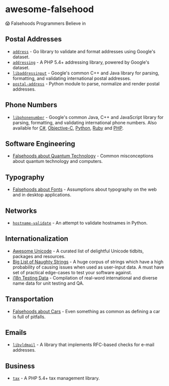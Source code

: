 # awesome-falsehood

😱 Falsehoods Programmers Believe in

## Postal Addresses

- [`address`](https://github.com/Boostport/address) - Go library to validate and format addresses using Google's dataset.
- [`addressing`](https://github.com/commerceguys/addressing) - A PHP 5.4+ addressing library, powered by Google's dataset.
- [`libaddressinput`](https://github.com/googlei18n/libaddressinput) - Google's common C++ and Java library for parsing, formatting, and validating international postal addresses.
- [`postal-address`](https://github.com/scaleway/postal-address) - Python module to parse, normalize and render postal addresses.

## Phone Numbers

- [`libphonenumber`](https://github.com/googlei18n/libphonenumber) - Google's common Java, C++ and JavaScript library for parsing, formatting, and validating international phone numbers. Also available for [C#](https://github.com/twcclegg/libphonenumber-csharp), [Objective-C](https://github.com/iziz/libPhoneNumber-iOS), [Python](https://github.com/daviddrysdale/python-phonenumbers), [Ruby](https://github.com/sstephenson/global_phone) and [PHP](https://github.com/giggsey/libphonenumber-for-php).

## Software Engineering

- [Falsehoods about Quantum Technology](https://github.com/gottfriedsz/falsehoods-quantum) - Common misconceptions about quantum technology and computers.

## Typography

- [Falsehoods about Fonts](https://github.com/RoelN/Font-Falsehoods) - Assumptions about typography on the web and in desktop applications.

## Networks

- [`hostname-validate`](https://github.com/jakeogh/hostname-validate) - An attempt to validate hostnames in Python.

## Internationalization

- [Awesome Unicode](https://github.com/Wisdom/Awesome-Unicode) - A curated list of delightful Unicode tidbits, packages and resources.
- [Big List of Naughty Strings](https://github.com/minimaxir/big-list-of-naughty-strings) - A huge corpus of strings which have a high probability of causing issues when used as user-input data. A must have set of practical edge-cases to test your software against.
- [i18n Testing Data](https://github.com/patch/i18n-testing) - Compilation of real-word international and diverse name data for unit testing and QA.

## Transportation

- [Falsehoods about Cars](https://github.com/driveto/falsehoods-about-cars) - Even something as common as defining a car is full of pitfalls.

## Emails

- [`libvldmail`](https://github.com/dertuxmalwieder/libvldmail) - A library that implements RFC-based checks for e-mail addresses.

## Business

- [`tax`](https://github.com/commerceguys/tax) - A PHP 5.4+ tax management library.
